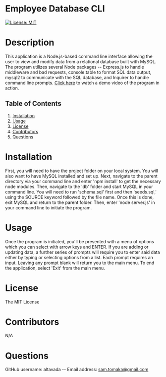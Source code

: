 # Employee Database CLI
[![License: MIT](https://img.shields.io/badge/License-MIT-yellow.svg)](https://opensource.org/licenses/MIT)
# Description
This application is a Node.js-based command line interface allowing the user to view and modify data from a relational database built with MySQL. The program utilizes several Node packages -- Express.js to handle middleware and bad requests, console.table to format SQL data output, mysql2 to communicate with the SQL database, and Inquirer to handle command line prompts. [Click here](https://watch.screencastify.com/v/Lb2Jkfz5AjujsZ1k66we) to watch a demo video of the program in action.
## Table of Contents
1. [Installation](#installation)
2. [Usage](#usage)
3. [License](#license)
4. [Contributors](#contributors)
5. [Questions](#questions)
# Installation
First, you will need to have the project folder on your local system. You will also want to have MySQL installed and set up. Next, navigate to the parent directory via your command line and enter 'npm install' to get the necessary node modules. Then, navigate to the 'db' folder and start MySQL in your command line. You will need to run 'schema.sql' first and then 'seeds.sql,' using the SOURCE keyword followed by the file name. Once this is done, exit MySQL and return to the parent folder. Then, enter 'node server.js' in your command line to initiate the program.
# Usage
Once the program is initiated, you'll be presented with a menu of options which you can select with arrow keys and ENTER. If you are adding or updating data, a further series of prompts will require you to enter said data either by typing or selecting options from a list.  Each prompt requires an input. Leaving any prompt blank will return you to the main menu. To end the application, select 'Exit' from the main menu.
# License
The MIT License
# Contributors
N/A
# Questions
GitHub username: altavada -- Email address: sam.tomaka@gmail.com